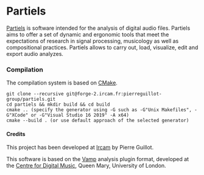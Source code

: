# Partiels

[Partiels](https://forum.ircam.fr/projects/detail/partiels/) is software intended for the analysis of digital audio files. Partiels aims to offer a set of dynamic and ergonomic tools that meet the expectations of research in signal processing, musicology as well as compositional practices. Partiels allows to carry out, load, visualize, edit and export audio analyzes.

### Compilation

The compilation system is based on [CMake](https://cmake.org/).

```
git clone --recursive git@forge-2.ircam.fr:pierreguillot-group/partiels.git
cd partiels && mkdir build && cd build
cmake .. (specify the generator using -G such as -G"Unix Makefiles", -G"XCode" or -G"Visual Studio 16 2019" -A x64)
cmake --build . (or use default approach of the selected generator)
```

#### Credits

This project has been developed at [Ircam](https://www.ircam.fr/) by Pierre Guillot.  

This software is based on the [Vamp](https://www.vamp-plugins.org/) analysis plugin format, developed at the [Centre for Digital Music](http://c4dm.eecs.qmul.ac.uk/), Queen Mary, University of London.
